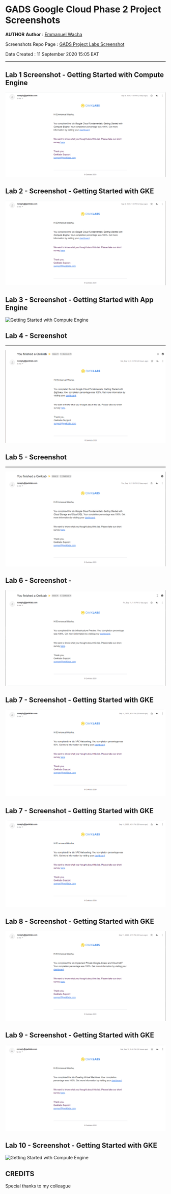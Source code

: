 # GADS Google Cloud Phase 2 Project Screenshots

**AUTHOR**
**Author** : [Emmanuel Wacha](https://github.com/UnleavenedCode/)

Screenshots Repo Page : [GADS Project Labs Screenshot](screenshots.md)

Date Created : 11 September 2020 15:05 EAT

***

## Lab 1 Screenshot - Getting Started with Compute Engine



![Getting Started with Compute Engine](screenshots/Lab1-gads-project-screenshot.png)



## Lab 2 - Screenshot - Getting Started with GKE


![Getting Started with Compute Engine](screenshots/Lab1-gads-project-screenshot.png)





## Lab 3 - Screenshot - Getting Started with App Engine


![Getting Started with Compute Engine](/screenshots/Lab3-gads-project-screenshot.png)






## Lab 4 - Screenshot 
***


![Getting Started with Deployment Manager and Stackdriver](/screenshots/Lab4-gads-project-screenshot.png)






## Lab 5 - Screenshot
***


![Getting Started with Cloud Storage and Cloud SQL](/screenshots/Lab5-gads-project-screenshot.png)


## Lab 6 - Screenshot - 


![Infrastrcurture Preview](/screenshots/Lab6-gads-project-screenshot.png)






## Lab 7 - Screenshot - Getting Started with GKE


![Getting Started with Compute Engine](/screenshots/Lab7-gads-project-screenshot.png)






## Lab 7 - Screenshot - Getting Started with GKE


![Getting Started with Compute Engine](/screenshots/Lab7-gads-project-screenshot.png)






## Lab 8 - Screenshot - Getting Started with GKE


![Getting Started with Compute Engine](/screenshots/Lab8-gads-project-screenshot.png)






## Lab 9 - Screenshot - Getting Started with GKE


![Getting Started with Compute Engine](/screenshots/Lab9-gads-project-screenshot.png)






## Lab 10 - Screenshot - Getting Started with GKE


![Getting Started with Compute Engine](/screenshots/Lab10-gads-project-screenshot.png)


## CREDITS

Special thanks to my colleague 